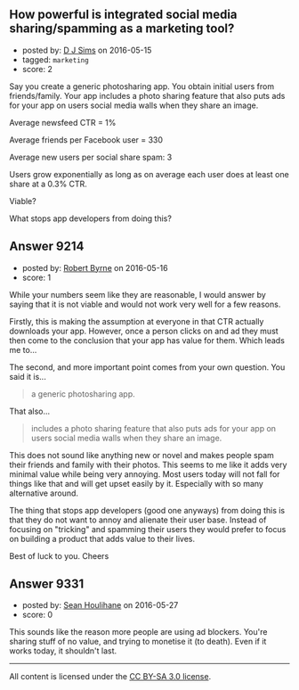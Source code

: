 ## How powerful is integrated social media sharing/spamming as a marketing tool?

- posted by: [D J Sims](https://stackexchange.com/users/7242000/d-j-sims) on 2016-05-15
- tagged: `marketing`
- score: 2

<p>Say you create a generic photosharing app. You obtain initial users from friends/family. Your app includes a photo sharing feature that also puts ads for your app on users social media walls when they share an image.</p>

<p>Average newsfeed CTR = 1%</p>

<p>Average friends per Facebook user = 330</p>

<p>Average new users per social share spam: 3</p>

<p>Users grow exponentially as long as on average each user does at least one share at a 0.3% CTR.</p>

<p>Viable?</p>

<p>What stops app developers from doing this?</p>



## Answer 9214

- posted by: [Robert Byrne](https://stackexchange.com/users/5232876/robert-byrne) on 2016-05-16
- score: 1

<p>While your numbers seem like they are reasonable, I would answer by saying that it is not viable and would not work very well for a few reasons.</p>

<p>Firstly, this is making the assumption at everyone in that CTR actually downloads your app. However, once a person clicks on and ad they must then come to the conclusion that your app has value for them. Which leads me to...</p>

<p>The second, and more important point comes from your own question. You said it is...</p>

<blockquote>
  <p>a generic photosharing app.</p>
</blockquote>

<p>That also...</p>

<blockquote>
  <p>includes a photo sharing feature that also puts ads for your app on users social media walls when they share an image.</p>
</blockquote>

<p>This does not sound like anything new or novel and makes people spam their friends and family with their photos. This seems to me like it adds very minimal value while being very annoying. Most users today will not fall for things like that and will get upset easily by it. Especially with so many alternative around.</p>

<p>The thing that stops app developers (good one anyways) from doing this is that they do not want to annoy and alienate their user base. Instead of focusing on "tricking" and spamming their users they would prefer to focus on building a product that adds value to their lives.</p>

<p>Best of luck to you. Cheers</p>



## Answer 9331

- posted by: [Sean Houlihane](https://stackexchange.com/users/977188/sean-houlihane) on 2016-05-27
- score: 0

<p>This sounds like the reason more people are using ad blockers. You're sharing stuff of no value, and trying to monetise it (to death). Even if it works today, it shouldn't last.</p>




---

All content is licensed under the [CC BY-SA 3.0 license](https://creativecommons.org/licenses/by-sa/3.0/).
